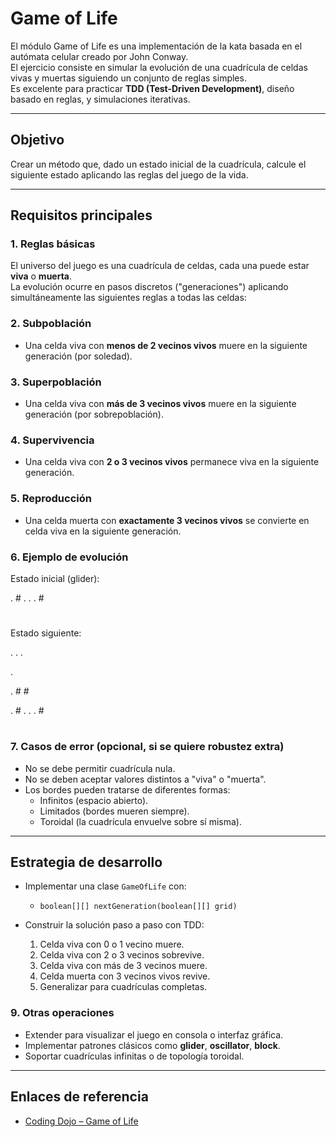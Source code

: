 
# Game of Life

El módulo Game of Life es una implementación de la kata basada en el autómata celular creado por John Conway.  
El ejercicio consiste en simular la evolución de una cuadrícula de celdas vivas y muertas siguiendo un conjunto de reglas simples.  
Es excelente para practicar **TDD (Test-Driven Development)**, diseño basado en reglas, y simulaciones iterativas.

---

## Objetivo

Crear un método que, dado un estado inicial de la cuadrícula, calcule el siguiente estado aplicando las reglas del juego de la vida.

---

## Requisitos principales

### 1. Reglas básicas
El universo del juego es una cuadrícula de celdas, cada una puede estar **viva** o **muerta**.  
La evolución ocurre en pasos discretos ("generaciones") aplicando simultáneamente las siguientes reglas a todas las celdas:

### 2. Subpoblación
- Una celda viva con **menos de 2 vecinos vivos** muere en la siguiente generación (por soledad).

### 3. Superpoblación
- Una celda viva con **más de 3 vecinos vivos** muere en la siguiente generación (por sobrepoblación).

### 4. Supervivencia
- Una celda viva con **2 o 3 vecinos vivos** permanece viva en la siguiente generación.

### 5. Reproducción
- Una celda muerta con **exactamente 3 vecinos vivos** se convierte en celda viva en la siguiente generación.

### 6. Ejemplo de evolución
Estado inicial (glider):

. # .
. . #

#

Estado siguiente:


. . .

.

. # #

. # .
. . #

#


### 7. Casos de error (opcional, si se quiere robustez extra)
- No se debe permitir cuadrícula nula.
- No se deben aceptar valores distintos a "viva" o "muerta".
- Los bordes pueden tratarse de diferentes formas:
  - Infinitos (espacio abierto).
  - Limitados (bordes mueren siempre).
  - Toroidal (la cuadrícula envuelve sobre sí misma).

---

## Estrategia de desarrollo

- Implementar una clase `GameOfLife` con:
  - `boolean[][] nextGeneration(boolean[][] grid)`

- Construir la solución paso a paso con TDD:
  1. Celda viva con 0 o 1 vecino muere.
  2. Celda viva con 2 o 3 vecinos sobrevive.
  3. Celda viva con más de 3 vecinos muere.
  4. Celda muerta con 3 vecinos vivos revive.
  5. Generalizar para cuadrículas completas.

### 9. Otras operaciones
- Extender para visualizar el juego en consola o interfaz gráfica.
- Implementar patrones clásicos como **glider**, **oscillator**, **block**.
- Soportar cuadrículas infinitas o de topología toroidal.

---

## Enlaces de referencia

- [Coding Dojo – Game of Life](https://codingdojo.org/kata/GameOfLife/)


